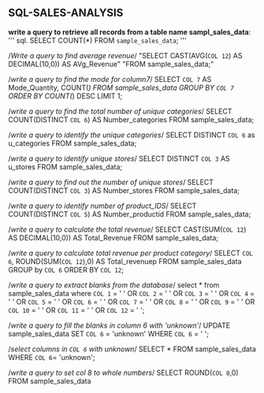 ## SQL-SALES-ANALYSIS
**write a query to retrieve all records from a table name sampl_sales_data**:
''' sql.
SELECT COUNT(*) FROM `sample_sales_data`;
'''

/*Write a query to find average revenue*/
"SELECT CAST(AVG(`COL 12`) AS DECIMAL(10,0)) AS AVg_Revenue"
"FROM sample_sales_data;"

/*write a query to find the mode for column7*/
SELECT `COL 7` AS Mode_Quantity,
COUNT(*) FROM sample_sales_data
GROUP BY `COL 7`
ORDER BY COUNT(*) DESC
LIMIT 1;

/*write a query to find the total number of unique categories*/
SELECT COUNT(DISTINCT `COL 6`) AS Number_categories FROM sample_sales_data;

/*write a query to identify the unique categories*/
SELECT DISTINCT `COL 6` as u_categories FROM sample_sales_data;

/*write a query to identify unique stores*/
SELECT DISTINCT `COL 3` AS u_stores FROM sample_sales_data;

/*write a query to find out the number of unique stores*/
SELECT COUNT(DISTINCT `COL 3`) AS Number_stores FROM sample_sales_data;

/*write a query to identify number of product_IDS*/
SELECT COUNT(DISTINCT `COL 5`) AS Number_productid FROM sample_sales_data;

/*write a query to calculate the total revenue*/
SELECT CAST(SUM(`COL 12`) AS DECIMAL(10,0)) AS Total_Revenue FROM sample_sales_data;

/*write a query to calculate total revenue per product category*/
SELECT `COL 6`,
      ROUND(SUM(`COL 12`),0) AS Total_revenuep
      FROM sample_sales_data
      GROUP by `COL 6`
      ORDER BY `COL 12`;
      
/*write a query to extract blanks from the database*/
select * from sample_sales_data
where `COL 1` = ' '
OR 
`COL 2` = ' '
OR
`COL 3` = ' '
OR
`COL 4` = ' '
OR
`COL 5` = ' '
OR
`COL 6` = ' '
OR
`COL 7` = ' '
OR
`COL 8` = ' '
OR
`COL 9` = ' '
OR
`COL 10` = ' '
OR
`COL 11` = ' '
OR
`COL 12` = ' ';

/*write a query to fill the blanks in column 6 with 'unknown'*/
UPDATE sample_sales_data
SET `COL 6` = 'unknown'
WHERE `COL 6` = ' ';

/*select columns in `COL 6` with unknown*/
SELECT * FROM sample_sales_data
WHERE `COL 6`= 'unknown';

/*write a query to set col 8 to whole numbers*/
SELECT 
     ROUND(`COL 8`,0)
     FROM sample_sales_data
    
